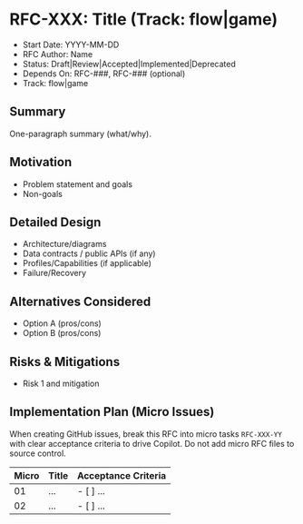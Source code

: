 # RFC-XXX: Title (Track: flow|game)

- Start Date: YYYY-MM-DD
- RFC Author: Name
- Status: Draft|Review|Accepted|Implemented|Deprecated
- Depends On: RFC-###, RFC-### (optional)
- Track: flow|game

## Summary

One-paragraph summary (what/why).

## Motivation

- Problem statement and goals
- Non-goals

## Detailed Design

- Architecture/diagrams
- Data contracts / public APIs (if any)
- Profiles/Capabilities (if applicable)
- Failure/Recovery

## Alternatives Considered

- Option A (pros/cons)
- Option B (pros/cons)

## Risks & Mitigations

- Risk 1 and mitigation

## Implementation Plan (Micro Issues)

When creating GitHub issues, break this RFC into micro tasks `RFC-XXX-YY` with clear acceptance criteria to drive Copilot. Do not add micro RFC files to source control.

| Micro | Title | Acceptance Criteria |
|-------|-------|---------------------|
| 01    | ...   | - [ ] ...           |
| 02    | ...   | - [ ] ...           |
